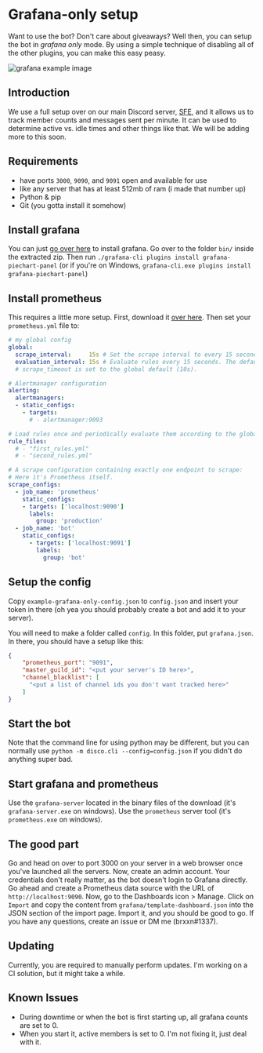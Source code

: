 # Grafana-only setup

Want to use the bot? Don't care about giveaways? Well then, you can setup the bot in *grafana only* mode. By using a simple technique of disabling 
all of the other plugins, you can make this easy peasy.

![grafana example image](https://glados.died-for.science/vlHvdmIvk8IE.png)

## Introduction

We use a full setup over on our main Discord server, [SFE](https://discord.gg/sfe), and it allows us to track member counts and messages sent per minute. It can be used to determine active vs. idle times and other things like that. We will be adding more to this soon.

## Requirements

* have ports `3000`, `9090`, and `9091` open and available for use
* like any server that has at least 512mb of ram (i made that number up)
* Python & pip
* Git (you gotta install it somehow)

## Install grafana

You can just [go over here](https://grafana.com/grafana/download) to install grafana. Go over to the folder `bin/` inside the extracted zip. Then run `./grafana-cli plugins install grafana-piechart-panel` (or if you're on Windows, `grafana-cli.exe plugins install grafana-piechart-panel`)

## Install prometheus

This requires a little more setup. First, download it [over here](https://prometheus.io/download). Then set your `prometheus.yml` file to:

```yml
# my global config
global:
  scrape_interval:     15s # Set the scrape interval to every 15 seconds. Default is every 1 minute.
  evaluation_interval: 15s # Evaluate rules every 15 seconds. The default is every 1 minute.
  # scrape_timeout is set to the global default (10s).

# Alertmanager configuration
alerting:
  alertmanagers:
  - static_configs:
    - targets:
      # - alertmanager:9093

# Load rules once and periodically evaluate them according to the global 'evaluation_interval'.
rule_files:
  # - "first_rules.yml"
  # - "second_rules.yml"

# A scrape configuration containing exactly one endpoint to scrape:
# Here it's Prometheus itself.
scrape_configs:
  - job_name: 'prometheus'
    static_configs:
    - targets: ['localhost:9090']
      labels:
        group: 'production'
  - job_name: 'bot'
    static_configs:
      - targets: ['localhost:9091']
        labels:
          group: 'bot'
```

## Setup the config

Copy `example-grafana-only-config.json` to `config.json` and insert your token in there (oh yea you should probably create a bot and add it to your server).

You will need to make a folder called `config`. In this folder, put `grafana.json`. In there, you should have a setup like this:

```json
{
    "prometheus_port": "9091",
    "master_guild_id": "<put your server's ID here>",
    "channel_blacklist": [
      "<put a list of channel ids you don't want tracked here>"
    ]
}
```

## Start the bot

Note that the command line for using python may be different, but you can normally use `python -m disco.cli --config=config.json` if you didn't do anything super bad.

## Start grafana and prometheus

Use the `grafana-server` located in the binary files of the download (it's `grafana-server.exe` on windows). Use the `prometheus` server tool (it's `prometheus.exe` on windows).

## The good part

Go and head on over to port 3000 on your server in a web browser once you've launched all the servers. Now, create an admin account. Your credentials don't really matter, as the bot doesn't login to Grafana directly. Go ahead and create a Prometheus data source with the URL of `http://localhost:9090`. Now, go to the Dashboards icon > Manage. Click on `Import` and copy the content from `grafana/template-dashboard.json` into the JSON section of the import page. Import it, and you should be good to go. If you have any questions, create an issue or DM me (brxxn#1337).

## Updating

Currently, you are required to manually perform updates. I'm working on a CI solution, but it might take a while.

## Known Issues

* During downtime or when the bot is first starting up, all grafana counts are set to 0.
* When you start it, active members is set to 0. I'm not fixing it, just deal with it.